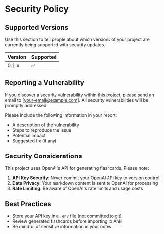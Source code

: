 # Security Policy

## Supported Versions

Use this section to tell people about which versions of your project are currently being supported with security updates.

| Version | Supported          |
| ------- | ------------------ |
| 0.1.x   | :white_check_mark: |

## Reporting a Vulnerability

If you discover a security vulnerability within this project, please send an email to [your-email@example.com]. All security vulnerabilities will be promptly addressed.

Please include the following information in your report:

- A description of the vulnerability
- Steps to reproduce the issue
- Potential impact
- Suggested fix (if any)

## Security Considerations

This project uses OpenAI's API for generating flashcards. Please note:

1. **API Key Security**: Never commit your OpenAI API key to version control
2. **Data Privacy**: Your markdown content is sent to OpenAI for processing
3. **Rate Limiting**: Be aware of OpenAI's rate limits and usage costs

## Best Practices

- Store your API key in a `.env` file (not committed to git)
- Review generated flashcards before importing to Anki
- Be mindful of sensitive information in your notes 